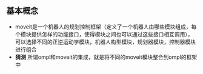 ## 基本概念
- moveit是一个机器人的规划控制框架（定义了一个机器人由哪些模块组成，每个模块提供怎样的功能接口，使得模块之间也可以通过这些接口相互调用），可以选择不同的正逆运动学模块，机器人构型模块，规划器模块，控制器模块进行组合
- **猜测** 所谓ompl和moveit的集成，就是将不同的moveit模块整合到ompl的框架中